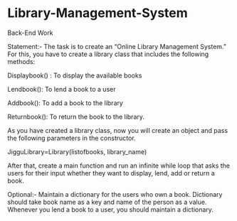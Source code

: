 # Library-Management-System
Back-End Work



Statement:-
The task is to create an “Online Library Management System.” For this, you have to create a library class that includes the following methods:

Displaybook() : To display the available books

Lendbook(): To lend a book to a user

Addbook(): To add a book to the library

Returnbook(): To return the book to the library.

 
As you have created a library class, now you will create an object and pass the following parameters in the constructor.

JigguLibrary=Library(listofbooks, library_name)

After that, create a main function and run an infinite while loop that asks the users for their input whether they want to display, lend, add or return a book.

Optional:-
Maintain a dictionary for the users who own a book. Dictionary should take book name as a key and name of the person as a value. Whenever you lend a book to a user, you should maintain a dictionary.
